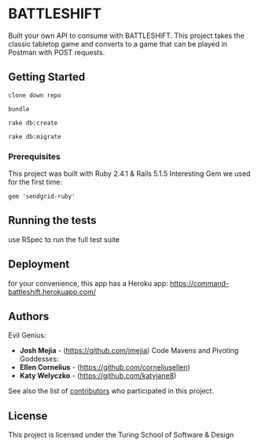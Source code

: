 # BATTLESHIFT
Built your own API to consume with BATTLESHIFT. This project takes the classic tabletop game and converts to a game that can be played in Postman with POST requests.

## Getting Started
```
clone down repo
```
```
bundle
```
```
rake db:create
```
```
rake db:migrate
```

### Prerequisites

This project was built with Ruby 2.4.1 & Rails 5.1.5
Interesting Gem we used for the first time: 
```
gem 'sendgrid-ruby'

```

## Running the tests
use RSpec to run the full test suite 

## Deployment
for your convenience, this app has a Heroku app:
https://command-battleshift.herokuapp.com/

## Authors
Evil Genius: 
* **Josh Mejia** - (https://github.com/jmejia)
Code Mavens and Pivoting Goddesses:
* **Ellen Cornelius** - (https://github.com/corneliusellen)
* **Katy Welyczko** - (https://github.com/katyjane8)

See also the list of [contributors](https://github.com/your/project/contributors) who participated in this project.

## License

This project is licensed under the Turing School of Software & Design

